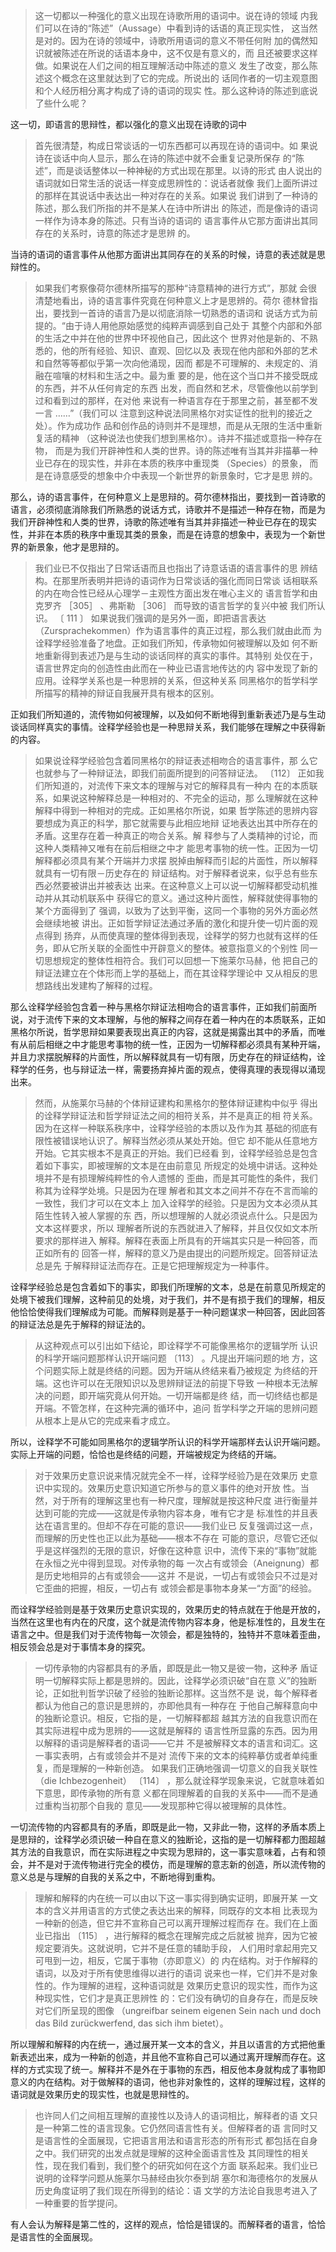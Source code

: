 <blockquote data-pid="5seVVFBd">这一切都以一种强化的意义出现在诗歌所用的语词中。说在诗的领域 内我们可以在诗的“陈述”（Aussage）中看到诗的话语的真正现实性， 这当然是对的。因为在诗的领域中，诗歌所用语词的意义不带任何附 加的偶然知识就被陈述在所说的话语本身中，这不仅是有意义的，而 且还被要求这样做。如果说在人们之间的相互理解活动中陈述的意义 发生了改变，那么陈述这个概念在这里就达到了它的完成。所说出的 话同作者的一切主观意图和个人经历相分离才构成了诗的语词的现实 性。那么这种诗的陈述到底说了些什么呢？ </blockquote><p data-pid="muM0nDco">这一切，即语言的思辩性，都以强化的意义出现在诗歌的词中</p><blockquote data-pid="batMtaLV">首先很清楚，构成日常谈话的一切东西都可以再现在诗的语词中。如 果说诗在谈话中向人显示，那么在诗的陈述中就不会重复记录所保存 的“陈述”，而是谈话整体以一种神秘的方式出现在那里。以诗的形式 由人说出的语词就如日常生活的说话一样变成思辨性的：说话者就像 我们上面所讲过的那样在其说话中表达出一种对存在的关系。如果说 我们讲到了一种诗的陈述，那么我们所指的并不是某人在诗中所讲出 的陈述，而是像诗的语词一样作为诗本身的陈述。只有当诗的语词的 语言事件从它那方面讲出其同存在的关系时，诗意的陈述才是思辨 的。 </blockquote><p data-pid="0k6uHvAB">当诗的语词的语言事件从他那方面讲出其同存在的关系的时候，诗意的表述就是思辩性的。</p><blockquote data-pid="0pveFCdk">如果我们考察像荷尔德林所描写的那种“诗意精神的进行方式”，那就 会很清楚地看出，诗的语言事件究竟在何种意义上才是思辨的。荷尔 德林曾指出，要找到一首诗的语言乃是以彻底消除一切熟悉的语词和 说话方式为前提的。“由于诗人用他原始感觉的纯粹声调感到自己处于 其整个内部和外部的生活之中并在他的世界中环视他自己，因此这个 世界对他是新的、不熟悉的，他的所有经验、知识、直观、回忆以及 表现在他内部和外部的艺术和自然等等都似乎第一次向他涌现，因而 都是不可理解的、未规定的、消融在喧嚷的材料和生活之中。最为重 要的是，他在这个当口并不接受既成的东西，并不从任何肯定的东西 出发，而自然和艺术，尽管像他以前学到过和看到过的那样，在对他 来说有一种语言存在于那里之前，甚至都不发一言 ……”（我们可以 注意到这种说法同黑格尔对实证性的批判的接近之处）。作为成功作 品和创作品的诗则并不是理想，而是从无限的生活中重新复活的精神 （这种说法也使我们想到黑格尔）。诗并不描述或意指一种存在物， 而是为我们开辟神性和人类的世界。诗的陈述唯有当其并非描摹一种 业已存在的现实性，并非在本质的秩序中重现类 （Species）的景象， 而是在诗意感受的想象中介中表现一个新世界的新景象时，它才是思 辨的。</blockquote><p data-pid="yo9ib9kI">那么，诗的语言事件，在何种意义上是思辩的。荷尔德林指出，要找到一首诗歌的语言，必须彻底消除我们所熟悉的说话方式，诗歌并不是描述一种存在物，而是为我们开辟神性和人类的世界，诗歌的陈述唯有当其并非描述一种业已存在的现实性，并非在本质的秩序中重现其类的景象，而是在诗意的想象中，表现为一个新世界的新景象，他才是思辩的。</p><blockquote data-pid="v9ppldQz">我们业已不仅指出了日常话语而且也指出了诗意话语的语言事件的思 辨结构。在那里所表明并把诗的语词作为日常谈话的强化而同日常谈 话相联系的内在吻合性已经从心理学－主观性方面出发在唯心主义的 语言哲学和由克罗齐 ［305］ 、弗斯勒 ［306］ 而导致的语言哲学的复兴中被 我们所认识。 〔 111 〕 如果说我们强调的是另外一面，即把语言表达 （Zursprachekommen）作为语言事件的真正过程，那么我们就由此而 为诠释学经验准备了地盘。正如我们所知，传承物如何被理解以及如 何不断地重新得到表述乃是与生动的谈话同样的真实的事件。其特别 处仅在于，语言世界定向的创造性由此而在一种业已语言地传达的内 容中发现了新的应用。诠释学关系也是一种思辨的关系，但这种关系 同黑格尔的哲学科学所描写的精神的辩证自我展开具有根本的区别。</blockquote><p data-pid="MYavM-Tc">正如我们所知道的，流传物如何被理解，以及如何不断地得到重新表述乃是与生动谈话同样真实的事情。诠释学经验也是一种思辩关系，我们能够在理解之中获得新的内容。</p><blockquote data-pid="LJg36cHi">如果说诠释学经验包含着同黑格尔的辩证表述相吻合的语言事件，那 么它也就参与了一种辩证法，即我们前面所提到的问答辩证法。 〔112〕 正如我们所知道的，对流传下来文本的理解与对它的解释具有一种内 在的本质联系，如果说这种解释总是一种相对的、不完全的运动，那 么理解就在这种解释中得到一种相对的完成。正如黑格尔所说，如果 哲学陈述的思辨内容要想成为真正的科学，那它就需要与此相应地辩 证地表达出其中所存在的矛盾。这里存在着一种真正的吻合关系。解 释参与了人类精神的讨论，而这种人类精神又唯有在前后相继之中才 能思考事物的统一性。正因为一切解释都必须具有某个开端并力求摆 脱掉由解释而引起的片面性，所以解释就具有一切有限－历史存在的 辩证结构。对于解释者说来，似乎总有些东西必然要被讲出并被表达 出来。在这种意义上可以说一切解释都受动机推动并从其动机联系中 获得它的意义。通过这种片面性，解释就使得事物的某个方面得到了 强调，以致为了达到平衡，这同一个事物的另外方面必然会继续地被 讲出。正如哲学辩证法通过矛盾的激化和提升使一切片面的观点得到 扬弃，从而使真理的整体得到表现，诠释学的努力也就有这样的任 务，即从它所关联的全面性中开辟意义的整体。被意指意义的个别性 同一切思想规定的整体性相符合。我们可以回想一下施莱尔马赫，他 把自己的辩证法建立在个体形而上学的基础上，而在其诠释学理论中 又从相反的思想路线出发建构了解释的过程。 </blockquote><p data-pid="HtdluO_q">那么诠释学经验包含着一种与黑格尔辩证法相吻合的语言事件，正如我们前面所说，对于流传下来的文本理解，与他的解释之间存在着一种内在的本质联系，正如黑格尔所说，哲学思辩如果要表现出真正的内容，这就是揭露出其中的矛盾，而唯有从前后相继之中才能思考事物的统一性，正因为一切解释都必须具有某种开端，并且力求摆脱解释的片面性，所以解释就具有一切有限，历史存在的辩证结构，诠释学的任务，也与辩证法一样，需要扬弃掉片面的观点，使得真理的表现得以涌现出来。</p><blockquote data-pid="LWBzVtv4">然而，从施莱尔马赫的个体辩证建构和黑格尔的整体辩证建构中似乎 得出的诠释学辩证法和哲学辩证法之间的相符关系，并不是真正的相 符关系。因为在这样一种联系秩序中，诠释学经验的本质以及作为其 基础的彻底有限性被错误地认识了。解释当然必须从某处开始。但它 却不能从任意地方开始。它其实根本不是真正的开始。我们已经看 到，诠释学经验总是包含着如下事实，即被理解的文本是在由前意见 所规定的处境中讲话。这种处境并不是有损理解纯粹性的令人遗憾的 歪曲，而是其可能性的条件，我们称其为诠释学处境。只是因为在理 解者和其文本之间并不存在不言而喻的一致性，我们才可以在文本上 加入诠释学的经验。只是因为文本必须从其陌生性转入被人掌握的东 西，所以想理解的人就必须说点什么。只是因为文本这样要求，所以 理解者所说的东西就进入了解释，并且仅仅如文本所要求的那样进入 解释。解释在表面上所具有的开端其实只是一种回答，而正如所有的 回答一样，解释的意义乃是由提出的问题所规定。回答辩证法总是先 于解释辩证法而存在。正是它把理解规定为一种事件。</blockquote><p data-pid="THB1O9u6">诠释学经验总是包含着如下的事实，即我们所理解的文本，总是在前意见所规定的处境下被我们理解，这种前见的处境，对于我们，并不是有损于我们的理解，相反他恰恰使得我们理解成为可能。而解释则是基于一种问题谋求一种回答，因此回答的辩证法总是先于解释的辩证法的。</p><blockquote data-pid="WhmLQKB1">从这种观点可以引出如下结论，即诠释学不可能像黑格尔的逻辑学所 认识的科学开端问题那样认识开端问题 〔113〕 。凡提出开端问题的地 方，这个问题实际上就是终结的问题。因为开端从终结来看乃被规定 为终结的开端。这也许可以在无限知识以及思辨辩证法的前提下导致 一种根本无法解决的问题，即开端究竟从何开始。一切开端都是终 结，而一切终结也都是开端。不管怎样，在这种完满的循环中，追问 哲学科学之开端的思辨问题从根本上是从它的完成来看才成立。</blockquote><p data-pid="FNi8XBB6">所以，诠释学不可能如同黑格尔的逻辑学所认识的科学开端那样去认识开端问题。实际上开端的问题，恰恰也是终结的问题，开端被规定为终结的开端。</p><blockquote data-pid="LY7YQaCI">对于效果历史意识说来情况就完全不一样，诠释学经验乃是在效果历 史意识中实现的。效果历史意识知道它所参与的意义事件的绝对开放 性。当然，对于所有的理解这里也有一种尺度，理解就是按这种尺度 进行衡量并达到可能的完成——这就是传承物内容本身，唯有它才是 标准性的并且表达在语言里的。但却不存在可能的意识——我们业已 反复强调过这一点，而理解的历史性也正以此为基础——根本不存在 可能的意识，尽管它还似乎是这样强烈的无限的意识，好像在这种意 识中，流传下来的“事物”就能在永恒之光中得到显现。对传承物的每 一次占有或领会（Aneignung）都是历史地相异的占有或领会——这并 不是说，一切占有或领会只不过是对它歪曲的把握，相反，一切占有 或领会都是事物本身某一“方面”的经验。</blockquote><p data-pid="5BcMcU1Q">而诠释学经验则是基于效果历史意识实现的，效果历史的特点就在于他是开放的，当然在这里也有内在的尺度，这个就是流传物内容本身，他是标准性的，且发生在语言之中。但是我们对于流传物每一次领会，都是独特的，独特并不意味着歪曲，相反领会总是对于事情本身的探究。</p><blockquote data-pid="9gtLJ4rY">一切传承物的内容都具有的矛盾，即既是此一物又是彼一物，这种矛 盾证明一切解释实际上都是思辨的。因此，诠释学必须识破“自在意 义”的独断论，正如批判哲学识破了经验的独断论那样。这当然不是 说，每个解释者都认为他自己的意识是思辨的，亦即他具有一种存在 于他自己解释意向中的独断论意识。相反，它指的是，一切解释都超 越其方法的自我意识而在其实际进程中成为思辨的——这就是解释的 语言性所显露的东西。因为用以解释的语词是解释者的语词——它并 不是被解释文本的语言和词汇。这一事实表明，占有或领会并不是对 流传下来的文本的纯粹摹仿或者单纯重复，而是理解的一种新创造。 如果我们正确地强调一切意义的自我关联性（die Ichbezogenheit） 〔114〕 ，那么就诠释学现象来说，它就意味着如下意思，即传承物的所有意 义都在同理解着的自我的关系中——而不是通过重构当初那个自我的 意见——发现那种它得以被理解的具体性。</blockquote><p data-pid="Og6ExZ7H">一切流传物的内容都具有的矛盾，即既是此一物，又非此一物，这样的矛盾本质上是思辩的，诠释学必须识破一种自在意义的独断论，这指的是一切解释都力图超越其方法的自我意识，而在实际进程之中实现为思辩的，这一事实意味着，占有和领会，并不是对于流传物进行完全的模仿，而是理解的意志新的创造，所以流传物的意义总是与理解的自我的关系之中，不断地得到重构。</p><blockquote data-pid="0NtJcbzC">理解和解释的内在统一可以由以下这一事实得到确实证明，即展开某 一文本的含义并用语言的方式使之表达出来的解释，同既存的文本相 比表现为一种新的创造，但它并不宣称自己可以离开理解过程而存 在。我们在上面业已指出 〔115〕 ，进行解释的概念在理解完成之后就被 抛弃，因为它被规定要消失。这就说明，它并不是任意的辅助手段， 人们用时拿起用完又可甩到一边，相反，它属于事物（亦即意义）的 内在结构。对于作解释的语词，以及对于所有使思维得以进行的语词 说来也一样，它们并不是对象性的。作为理解的进程，这种语词就是 效果历史意识的现实性，而作为这种现实性，它们才是真正思辨性 的：它们没有确切的自身存在，而是反映对它们所呈现的图像 （ungreifbar seinem eigenen Sein nach und doch das Bild zurückwerfend, das sich ihm bietet）。</blockquote><p data-pid="BlOSSK1A">所以理解和解释的内在统一，通过展开某一文本的含义，并且以语言的方式把他重新表述出来，成为一种新的创造，并且他不宣称自己可以通过离开理解而存在。这样的方式实现了统一。解释并不是外在于事物的东西，相反他本身就构成了事物即意义的内在结构。对于做解释的语词，他也非对象性的，这样的理解过程，这样的语词就是效果历史的现实性，也就是思辩性的。</p><blockquote data-pid="QliVdBqB">也许同人们之间相互理解的直接性以及诗人的语词相比，解释者的语 文只是一种第二性的语言现象。它仍然同语言性有关。但解释者的语 言同时又是语言性的全面展现，它把语言用法和语言形态的所有形式 都包括在自身之中。我们研究的出发点就是理解的这种全面语言性及 其同理性的相关性，现在我们看到，我们整个的研究如何在这个方面 联系起来。我们业已说明的诠释学问题从施莱尔马赫经由狄尔泰到胡 塞尔和海德格尔的发展从历史角度证明了我们现在所得到的结论：语 文学的方法论自我思考进入了一种重要的哲学提问。 </blockquote><p data-pid="0bZOomqK">有人会认为解释是第二性的，这样的观点，恰恰是错误的。而解释者的语言，恰恰是语言性的全面展现。</p><p></p>